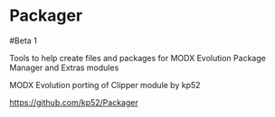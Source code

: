 Packager
========
#Beta 1

Tools to help create files and packages for MODX Evolution Package Manager and Extras modules

MODX Evolution porting of Clipper module by kp52

https://github.com/kp52/Packager
